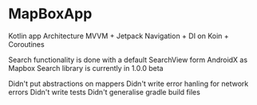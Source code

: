 # MapBoxApp

Kotlin app 
Architecture MVVM + Jetpack Navigation + DI on Koin + Coroutines 

Search functionality is done with a default SearchView form AndroidX as Mapbox Search library is currently in 1.0.0 beta

Didn't put abstractions on mappers
Didn't write error hanling for network errors
Didn't write tests
Didn't generalise gradle build files 



